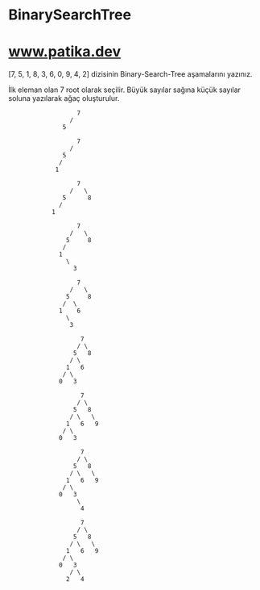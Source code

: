 # BinarySearchTree
# www.patika.dev

[7, 5, 1, 8, 3, 6, 0, 9, 4, 2] dizisinin Binary-Search-Tree aşamalarını yazınız.

İlk eleman olan 7 root olarak seçilir. Büyük sayılar sağına küçük sayılar soluna yazılarak ağaç oluşturulur.

                       7  
                     /
                   5
                    
                       7
                     /
                   5
                  /
                 1
                   
                       7
                     /   \
                   5      8
                  /
                1 
                   
                       7
                     /   \
                    5     8
                   /
                  1
                    \
                      3
                     
                       7
                     /   \
                    5     8
                   /  \
                  1    6
                    \
                     3
                     
                        7
                       / \
                      5   8
                     / \
                    1   6
                   / \
                  0   3
                  
                        7
                       / \
                      5   8
                     / \   \
                    1   6   9
                   / \
                  0   3
                  
                        7
                       / \
                      5   8
                     / \   \
                    1   6   9
                   / \
                  0   3
                       \
                        4
                        
                        7
                       / \
                      5   8
                     / \   \
                    1   6   9
                   / \
                  0   3
                     / \
                    2   4
			
			
